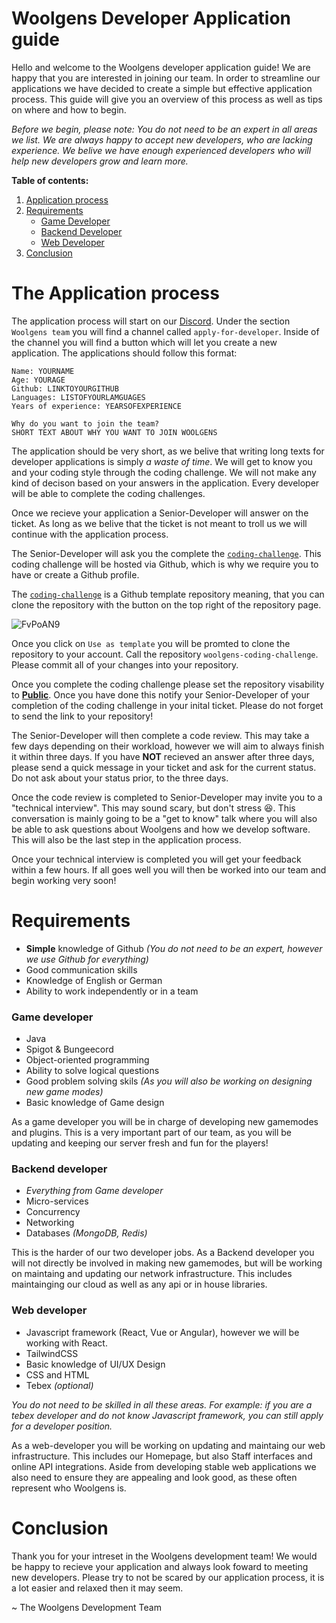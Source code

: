 # Woolgens Developer Application guide

Hello and welcome to the Woolgens developer application guide! We are happy that you are interested in joining our team. In order to streamline our applications we have decided to create a simple but effective application process. This guide will give you an overview of this process as well as tips on where and how to begin. 

_Before we begin, please note: You do not need to be an expert in all areas we list. We are always happy to accept new developers, who are lacking experience. We belive we have enough experienced developers who will help new developers grow and learn more._

**Table of contents:**

1. [ Application process ](#process)
2. [ Requirements ](#requirements)
    - [ Game Developer ](#game)
    - [ Backend Developer ](#backend)
    - [ Web Developer ](#web)
3. [ Conclusion ](#conclusion)

<a name="process"></a>
# The Application process

The application process will start on our [Discord](https://discord.gg/woolgens). Under the section `Woolgens team` you will find a channel called `apply-for-developer`. Inside of the channel you will find a button which will let you create a new application. The applications should follow this format:

```
Name: YOURNAME
Age: YOURAGE
Github: LINKTOYOURGITHUB
Languages: LISTOFYOURLAMGUAGES
Years of experience: YEARSOFEXPERIENCE

Why do you want to join the team?
SHORT TEXT ABOUT WHY YOU WANT TO JOIN WOOLGENS
```

The application should be very short, as we belive that writing long texts for developer applications is simply _a waste of time_. We will get to know you and your coding style through the coding challenge. We will not make any kind of decison based on your answers in the application. Every developer will be able to complete the coding challenges.

Once we recieve your application a Senior-Developer will answer on the ticket. As long as we belive that the ticket is not meant to troll us we will continue with the application process. 

The Senior-Developer will ask you the complete the [`coding-challenge`](https://github.com/woolgens-network/coding-challenge). This coding challenge will be hosted via Github, which is why we require you to have or create a Github profile. 

The [`coding-challenge`](https://github.com/woolgens-network/coding-challenge) is a Github template repository meaning, that you can clone the repository with the button on the top right of the repository page.

![FvPoAN9](https://user-images.githubusercontent.com/30908158/138423911-062d810d-4a52-4148-aa20-434922bbbe25.png)

Once you click on `Use as template` you will be promted to clone the repository to your account. Call the repository `woolgens-coding-challenge`. Please commit all of your changes into your repository.

Once you complete the coding challenge please set the repository visability to [**Public**](https://docs.github.com/en/repositories/managing-your-repositorys-settings-and-features/managing-repository-settings/setting-repository-visibility). Once you have done this notify your Senior-Developer of your completion of the coding challenge in your inital ticket. Please do not forget to send the link to your repository!

The Senior-Developer will then complete a code review. This may take a few days depending on their workload, however we will aim to always finish it within three days. If you have **NOT** recieved an answer after three days, please send a quick message in your ticket and ask for the current status. Do not ask about your status prior, to the three days. 

Once the code review is completed to Senior-Developer may invite you to a "technical interview". This may sound scary, but don't stress 😆. This conversation is mainly going to be a "get to know" talk where you will also be able to ask questions about Woolgens and how we develop software. This will also be the last step in the application process. 

Once your technical interview is completed you will get your feedback within a few hours. If all goes well you will then be worked into our team and begin working very soon!

<a name="requirements"></a>
# Requirements

- **Simple** knowledge of Github _(You do not need to be an expert, however we use Github for everything)_
- Good communication skills
- Knowledge of English or German
- Ability to work independently or in a team

<a name="game"></a>
### Game developer
- Java
- Spigot & Bungeecord
- Object-oriented programming
- Ability to solve logical questions
- Good problem solving skils _(As you will also be working on designing new game modes)_
- Basic knowledge of Game design

As a game developer you will be in charge of developing new gamemodes and plugins. This is a very important part of our team, as you will be updating and keeping our server fresh and fun for the players!

<a name="backend"></a>
### Backend developer
- _Everything from Game developer_
- Micro-services
- Concurrency
- Networking
- Databases _(MongoDB, Redis)_

This is the harder of our two developer jobs. As a Backend developer you will not directly be involved in making new gamemodes, but will be working on maintaing and updating our network infrastructure. This includes maintainging our cloud as well as any api or in house libraries.

<a name="web"></a>
### Web developer
- Javascript framework (React, Vue or Angular), however we will be working with React.
- TailwindCSS
- Basic knowledge of UI/UX Design
- CSS and HTML
- Tebex _(optional)_

_You do not need to be skilled in all these areas. For example: if you are a tebex developer and do not know Javascript framework, you can still apply for a developer position._

As a web-developer you will be working on updating and maintaing our web infrastructure. This includes our Homepage, but also Staff interfaces and online API integrations. Aside from developing stable web applications we also need to ensure they are appealing and look good, as these often represent who Woolgens is.  

<a name="conclusion"></a>
# Conclusion

Thank you for your intreset in the Woolgens development team! We would be happy to recieve your application and always look foward to meeting new developers. Please try to not be scared by our application process, it is a lot easier and relaxed then it may seem. 

~ The Woolgens Development Team
